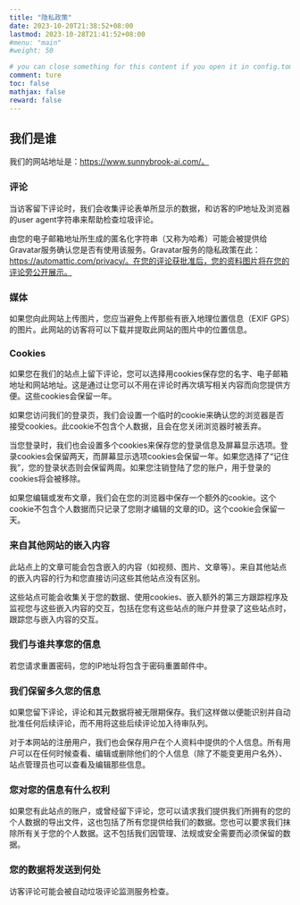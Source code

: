 ```yaml
---
title: "隐私政策"
date: 2023-10-20T21:38:52+08:00
lastmod: 2023-10-28T21:41:52+08:00
#menu: "main"
#weight: 50

# you can close something for this content if you open it in config.toml.
comment: ture
toc: false
mathjax: false
reward: false
---
```


## 我们是谁 ##
我们的网站地址是：https://www.sunnybrook-ai.com/。

### 评论 ###
当访客留下评论时，我们会收集评论表单所显示的数据，和访客的IP地址及浏览器的user agent字符串来帮助检查垃圾评论。

由您的电子邮箱地址所生成的匿名化字符串（又称为哈希）可能会被提供给Gravatar服务确认您是否有使用该服务。Gravatar服务的隐私政策在此：https://automattic.com/privacy/。在您的评论获批准后，您的资料图片将在您的评论旁公开展示。

### 媒体 ###
如果您向此网站上传图片，您应当避免上传那些有嵌入地理位置信息（EXIF GPS）的图片。此网站的访客将可以下载并提取此网站的图片中的位置信息。

### Cookies ###
如果您在我们的站点上留下评论，您可以选择用cookies保存您的名字、电子邮箱地址和网站地址。这是通过让您可以不用在评论时再次填写相关内容而向您提供方便。这些cookies会保留一年。

如果您访问我们的登录页，我们会设置一个临时的cookie来确认您的浏览器是否接受cookies。此cookie不包含个人数据，且会在您关闭浏览器时被丢弃。

当您登录时，我们也会设置多个cookies来保存您的登录信息及屏幕显示选项。登录cookies会保留两天，而屏幕显示选项cookies会保留一年。如果您选择了“记住我”，您的登录状态则会保留两周。如果您注销登陆了您的账户，用于登录的cookies将会被移除。

如果您编辑或发布文章，我们会在您的浏览器中保存一个额外的cookie。这个cookie不包含个人数据而只记录了您刚才编辑的文章的ID。这个cookie会保留一天。

### 来自其他网站的嵌入内容 ###
此站点上的文章可能会包含嵌入的内容（如视频、图片、文章等）。来自其他站点的嵌入内容的行为和您直接访问这些其他站点没有区别。

这些站点可能会收集关于您的数据、使用cookies、嵌入额外的第三方跟踪程序及监视您与这些嵌入内容的交互，包括在您有这些站点的账户并登录了这些站点时，跟踪您与嵌入内容的交互。

### 我们与谁共享您的信息 ###
若您请求重置密码，您的IP地址将包含于密码重置邮件中。

### 我们保留多久您的信息 ###
如果您留下评论，评论和其元数据将被无限期保存。我们这样做以便能识别并自动批准任何后续评论，而不用将这些后续评论加入待审队列。

对于本网站的注册用户，我们也会保存用户在个人资料中提供的个人信息。所有用户可以在任何时候查看、编辑或删除他们的个人信息（除了不能变更用户名外）、站点管理员也可以查看及编辑那些信息。

### 您对您的信息有什么权利 ###
如果您有此站点的账户，或曾经留下评论，您可以请求我们提供我们所拥有的您的个人数据的导出文件，这也包括了所有您提供给我们的数据。您也可以要求我们抹除所有关于您的个人数据。这不包括我们因管理、法规或安全需要而必须保留的数据。

### 您的数据将发送到何处 ###
访客评论可能会被自动垃圾评论监测服务检查。

